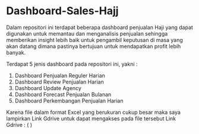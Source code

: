 # Dashboard-Sales-Hajj

Dalam repositori ini terdapat beberapa dashboard penjualan Haji yang dapat digunakan untuk memantau dan menganalisis penjualan sehingga memberikan insight lebih baik untuk pengambil keputusan di masa yang akan datang dimana pastinya bertujuan untuk mendapatkan profit lebih banyak.

Terdapat 5 jenis dashboard pada repositori ini, yakni : 
  1. Dashboard Penjualan Reguler Harian
  2. Dashboard Review Penjualan Harian
  3. Dashboard Update Agency
  4. Dashboard Forecast Penjualan Bulanan
  5. Dashboard Perkembangan Penjualan Harian

Karena file dalam format Excel yang berukuran cukup besar maka saya lampirkan Link Gdrive untuk dapat mengakses pada file tersebut
Link Gdrive : (              )
